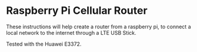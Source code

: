 # Raspberry Pi Cellular Router

These instructions will help create a router from a raspberry pi, to connect a local network to the internet through a
LTE USB Stick.

Tested with the Huawei E3372.

